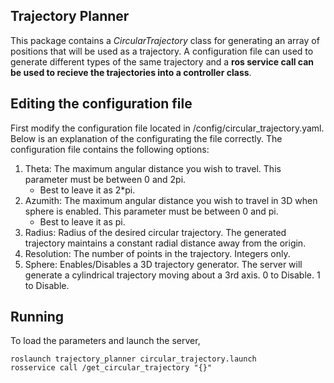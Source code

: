 ## Trajectory Planner

This package contains a *CircularTrajectory* class for generating an array of positions that will be used as a trajectory. A configuration file can used to generate different types of the same trajectory and a **ros service call can be used
to recieve the trajectories into a controller class**. 

## Editing the configuration file

First modify the configuration file located in /config/circular_trajectory.yaml. Below is an explanation of the configurating the file correctly. The configuration file contains the following options: 

1. Theta: The maximum angular distance you wish to travel. This parameter must be between 0 and 2pi.
    * Best to leave it as 2*pi.
2. Azumith: The maximum angular distance you wish to travel in 3D when sphere is enabled. This parameter must be between 0 and pi. 
    * Best to leave it as pi. 
3. Radius: Radius of the desired circular trajectory. The generated trajectory maintains a constant radial distance away from the origin. 
4. Resolution: The number of points in the trajectory. Integers only.
5. Sphere: Enables/Disables a 3D trajectory generator. The server will generate a cylindrical trajectory moving about a 3rd axis. 0 to Disable. 1 to Disable. 

## Running
To load the parameters and launch the server, 
```
roslaunch trajectory_planner circular_trajectory.launch
rosservice call /get_circular_trajectory "{}" 
```
